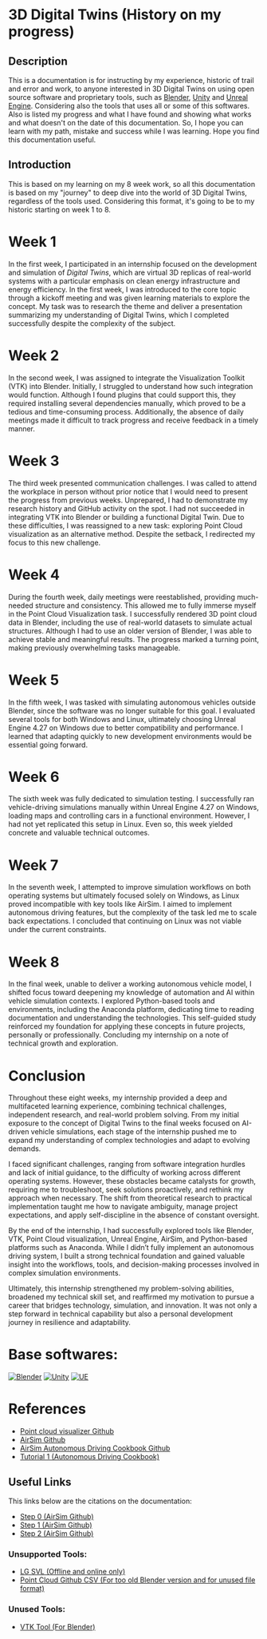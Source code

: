 # 3D Digital Twins (History on my progress)

## Description

This is a documentation is for instructing by my experience, historic of trail and error and work, to anyone interested in 3D Digital Twins on using open source software and proprietary tools, such as [Blender](https://www.blender.org), [Unity](https://unity.com/) and [Unreal Engine](https://www.unrealengine.com/en-US). Considering also the tools that uses all or some of this softwares. Also is listed my progress and what I have found and showing what works and what doesn't on the date of this documentation. So, I hope you can learn with my path, mistake and success while I was learning. Hope you find this documentation useful.

## Introduction

This is based on my learning on my 8 week work, so all this documentation is based on my "journey" to deep dive into the world of 3D Digital Twins, regardless of the tools used. Considering this format, it's going to be to my historic starting on week 1 to 8.

# Week 1

In the first week, I participated in an internship focused on the development and simulation of *Digital Twins*, which are virtual 3D replicas of real-world systems with a particular emphasis on clean energy infrastructure and energy efficiency. In the first week, I was introduced to the core topic through a kickoff meeting and was given learning materials to explore the concept. My task was to research the theme and deliver a presentation summarizing my understanding of Digital Twins, which I completed successfully despite the complexity of the subject.

# Week 2

In the second week, I was assigned to integrate the Visualization Toolkit (VTK) into Blender. Initially, I struggled to understand how such integration would function. Although I found plugins that could support this, they required installing several dependencies manually, which proved to be a tedious and time-consuming process. Additionally, the absence of daily meetings made it difficult to track progress and receive feedback in a timely manner.

# Week 3

The third week presented communication challenges. I was called to attend the workplace in person without prior notice that I would need to present the progress from previous weeks. Unprepared, I had to demonstrate my research history and GitHub activity on the spot. I had not succeeded in integrating VTK into Blender or building a functional Digital Twin. Due to these difficulties, I was reassigned to a new task: exploring Point Cloud visualization as an alternative method. Despite the setback, I redirected my focus to this new challenge.

# Week 4

During the fourth week, daily meetings were reestablished, providing much-needed structure and consistency. This allowed me to fully immerse myself in the Point Cloud Visualization task. I successfully rendered 3D point cloud data in Blender, including the use of real-world datasets to simulate actual structures. Although I had to use an older version of Blender, I was able to achieve stable and meaningful results. The progress marked a turning point, making previously overwhelming tasks manageable.

# Week 5

In the fifth week, I was tasked with simulating autonomous vehicles outside Blender, since the software was no longer suitable for this goal. I evaluated several tools for both Windows and Linux, ultimately choosing Unreal Engine 4.27 on Windows due to better compatibility and performance. I learned that adapting quickly to new development environments would be essential going forward.

# Week 6

The sixth week was fully dedicated to simulation testing. I successfully ran vehicle-driving simulations manually within Unreal Engine 4.27 on Windows, loading maps and controlling cars in a functional environment. However, I had not yet replicated this setup in Linux. Even so, this week yielded concrete and valuable technical outcomes.

# Week 7

In the seventh week, I attempted to improve simulation workflows on both operating systems but ultimately focused solely on Windows, as Linux proved incompatible with key tools like AirSim. I aimed to implement autonomous driving features, but the complexity of the task led me to scale back expectations. I concluded that continuing on Linux was not viable under the current constraints.

# Week 8

In the final week, unable to deliver a working autonomous vehicle model, I shifted focus toward deepening my knowledge of automation and AI within vehicle simulation contexts. I explored Python-based tools and environments, including the Anaconda platform, dedicating time to reading documentation and understanding the technologies. This self-guided study reinforced my foundation for applying these concepts in future projects, personally or professionally. Concluding my internship on a note of technical growth and exploration.

# Conclusion

Throughout these eight weeks, my internship provided a deep and multifaceted learning experience, combining technical challenges, independent research, and real-world problem solving. From my initial exposure to the concept of Digital Twins to the final weeks focused on AI-driven vehicle simulations, each stage of the internship pushed me to expand my understanding of complex technologies and adapt to evolving demands.

I faced significant challenges, ranging from software integration hurdles and lack of initial guidance, to the difficulty of working across different operating systems. However, these obstacles became catalysts for growth, requiring me to troubleshoot, seek solutions proactively, and rethink my approach when necessary. The shift from theoretical research to practical implementation taught me how to navigate ambiguity, manage project expectations, and apply self-discipline in the absence of constant oversight.

By the end of the internship, I had successfully explored tools like Blender, VTK, Point Cloud visualization, Unreal Engine, AirSim, and Python-based platforms such as Anaconda. While I didn’t fully implement an autonomous driving system, I built a strong technical foundation and gained valuable insight into the workflows, tools, and decision-making processes involved in complex simulation environments.

Ultimately, this internship strengthened my problem-solving abilities, broadened my technical skill set, and reaffirmed my motivation to pursue a career that bridges technology, simulation, and innovation. It was not only a step forward in technical capability but also a personal development journey in resilience and adaptability.

# Base softwares:

[![Blender](https://img.shields.io/badge/Blender-%23F5792A.svg?logo=blender&logoColor=white)](https://www.blender.org)
[![Unity](https://img.shields.io/badge/Unity-%23000000.svg?logo=unity&logoColor=white)](https://unity.com/)
[![UE](https://img.shields.io/badge/Unreal%20Engine-0E1128.svg?style=for-the-badge&logo=Unreal-Engine&logoColor=white)](https://www.unrealengine.com/en-US/)

# References

* [Point cloud visualizer Github](https://github.com/uhlik/bpy)
* [AirSim Github](https://github.com/microsoft/AirSim?tab=readme-ov-file)
* [AirSim Autonomous Driving Cookbook Github](https://github.com/Microsoft/AutonomousDrivingCookbook)
* [Tutorial 1 (Autonomous Driving Cookbook)](https://github.com/microsoft/AutonomousDrivingCookbook/tree/master/AirSimE2EDeepLearning)

## Useful Links

This links below are the citations on the documentation:
* [Step 0 (AirSim Github)](https://github.com/microsoft/AutonomousDrivingCookbook/blob/master/AirSimE2EDeepLearning/DataExplorationAndPreparation.ipynb)
* [Step 1 (AirSim Github)](https://github.com/microsoft/AutonomousDrivingCookbook/blob/master/AirSimE2EDeepLearning/TrainModel.ipynb)
* [Step 2 (AirSim Github)](https://github.com/microsoft/AutonomousDrivingCookbook/blob/master/AirSimE2EDeepLearning/TestModel.ipynb)

### Unsupported Tools:

* [LG SVL (Offline and online only)](https://github.com/lgsvl/simulator)
* [Point Cloud Github CSV (For too old Blender version and for unused file format)](https://github.com/LutraRomp/io_mesh_csv)

### Unused Tools:

* [VTK Tool (For Blender)](https://github.com/simboden/BVtkNodes)